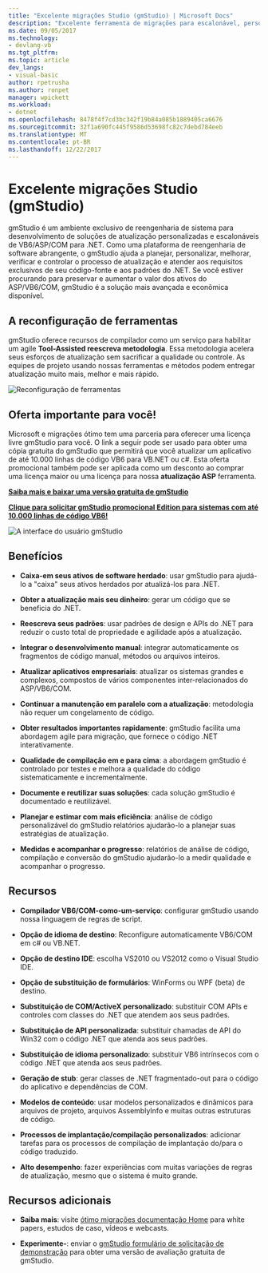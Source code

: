 ```yaml
---
title: "Excelente migrações Studio (gmStudio) | Microsoft Docs"
description: "Excelente ferramenta de migrações para escalonável, personalizado VB6/ASP/COMM para soluções de atualização do .NET"
ms.date: 09/05/2017
ms.technology:
- devlang-vb
ms.tgt_pltfrm: 
ms.topic: article
dev_langs:
- visual-basic
author: rpetrusha
ms.author: ronpet
manager: wpickett
ms.workload:
- dotnet
ms.openlocfilehash: 8478f4f7cd3bc342f19b84a085b1889405ca6676
ms.sourcegitcommit: 32f1a690fc445f9586d53698fc82c7debd784eeb
ms.translationtype: MT
ms.contentlocale: pt-BR
ms.lasthandoff: 12/22/2017
---
```

# <a name="great-migrations-studio-gmstudio"></a>Excelente migrações Studio (gmStudio)

gmStudio é um ambiente exclusivo de reengenharia de sistema para desenvolvimento de soluções de atualização personalizadas e escalonáveis de VB6/ASP/COM para .NET. Como uma plataforma de reengenharia de software abrangente, o gmStudio ajuda a planejar, personalizar, melhorar, verificar e controlar o processo de atualização e atender aos requisitos exclusivos de seu código-fonte e aos padrões do .NET.  Se você estiver procurando para preservar e aumentar o valor dos ativos do ASP/VB6/COM, gmStudio é a solução mais avançada e econômica disponível. 

## <a name="the-tool-assisted-rewrite"></a>A reconfiguração de ferramentas

gmStudio oferece recursos de compilador como um serviço para habilitar um agile **Tool-Assisted reescreva metodologia**. Essa metodologia acelera seus esforços de atualização sem sacrificar a qualidade ou controle. As equipes de projeto usando nossas ferramentas e métodos podem entregar atualização muito mais, melhor e mais rápido.

![Reconfiguração de ferramentas](./media/tool-assisted-rewrite.png) 

## <a name="important-offer-for-you"></a>Oferta importante para você!

Microsoft e migrações ótimo tem uma parceria para oferecer uma licença livre gmStudio para você. O link a seguir pode ser usado para obter uma cópia gratuita do gmStudio que permitirá que você atualizar um aplicativo de até 10.000 linhas de código VB6 para VB.NET ou c#. Esta oferta promocional também pode ser aplicada como um desconto ao comprar uma licença maior ou uma licença para nossa **atualização ASP** ferramenta.

[**Saiba mais e baixar uma versão gratuita de gmStudio**](http://www.greatmigrations.com/resources/gmstudio-promotion.aspx)

[**Clique para solicitar gmStudio promocional Edition para sistemas com até 10.000 linhas de código VB6!**](http://www.greatmigrations.com/resources/gmstudio-promotion.aspx)

![A interface do usuário gmStudio](./media/gmstudio-ui.png) 

## <a name="benefits"></a>Benefícios

- **Caixa-em seus ativos de software herdado**: usar gmStudio para ajudá-lo a "caixa" seus ativos herdados por atualizá-los para .NET.

- **Obter a atualização mais seu dinheiro**: gerar um código que se beneficia do .NET.

- **Reescreva seus padrões**: usar padrões de design e APIs do .NET para reduzir o custo total de propriedade e agilidade após a atualização.  

- **Integrar o desenvolvimento manual**: integrar automaticamente os fragmentos de código manual, métodos ou arquivos inteiros. 

- **Atualizar aplicativos empresariais**: atualizar os sistemas grandes e complexos, compostos de vários componentes inter-relacionados do ASP/VB6/COM.

- **Continuar a manutenção em paralelo com a atualização**: metodologia não requer um congelamento de código.  

- **Obter resultados importantes rapidamente**: gmStudio facilita uma abordagem agile para migração, que fornece o código .NET interativamente.
 
- **Qualidade de compilação em e para cima**: a abordagem gmStudio é controlado por testes e melhora a qualidade do código sistematicamente e incrementalmente.

- **Documente e reutilizar suas soluções**: cada solução gmStudio é documentado e reutilizável.

- **Planejar e estimar com mais eficiência**: análise de código personalizável do gmStudio relatórios ajudarão-lo a planejar suas estratégias de atualização.

- **Medidas e acompanhar o progresso**: relatórios de análise de código, compilação e conversão do gmStudio ajudarão-lo a medir qualidade e acompanhar o progresso.

## <a name="features"></a>Recursos

- **Compilador VB6/COM-como-um-serviço**: configurar gmStudio usando nossa linguagem de regras de script.

- **Opção de idioma de destino**: Reconfigure automaticamente VB6/COM em c# ou VB.NET.

- **Opção de destino IDE**: escolha VS2010 ou VS2012 como o Visual Studio IDE.

- **Opção de substituição de formulários**: WinForms ou WPF (beta) de destino.

- **Substituição de COM/ActiveX personalizado**: substituir COM APIs e controles com classes do .NET que atendem aos seus padrões.

- **Substituição de API personalizada**: substituir chamadas de API do Win32 com o código .NET que atenda aos seus padrões.

- **Substituição de idioma personalizado**: substituir VB6 intrínsecos com o código .NET que atenda aos seus padrões.

- **Geração de stub**: gerar classes de .NET fragmentado-out para o código do aplicativo e dependências de COM.

- **Modelos de conteúdo**: usar modelos personalizados e dinâmicos para arquivos de projeto, arquivos AssemblyInfo e muitas outras estruturas de código.

- **Processos de implantação/compilação personalizados**: adicionar tarefas para os processos de compilação de implantação do/para o código traduzido.

- **Alto desempenho**: fazer experiências com muitas variações de regras de atualização, mesmo que o sistema é muito grande.

## <a name="additional-resources"></a>Recursos adicionais

- **Saiba mais**: visite [ótimo migrações documentação Home](https://www.greatmigrations.com/resources/documentation.aspx) para white papers, estudos de caso, vídeos e webcasts.

- **Experimente-**: enviar o [gmStudio formulário de solicitação de demonstração](http://www.greatmigrations.com/resources/gmstudio-promotion.aspx) para obter uma versão de avaliação gratuita de gmStudio.
  
